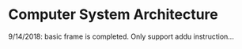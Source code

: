 # Computer System Architecture
9/14/2018: basic frame is completed. Only support addu instruction...
